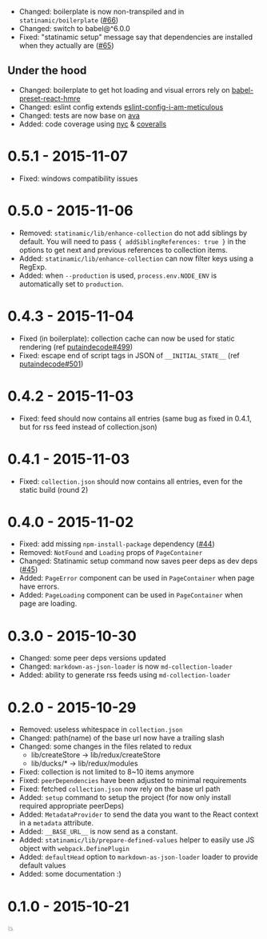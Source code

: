 - Changed: boilerplate is now non-transpiled and in `statinamic/boilerplate`
([#66](https://github.com/MoOx/statinamic/issues/66))
- Changed: switch to babel@^6.0.0
- Fixed: "statinamic setup" message say that dependencies are installed when
  they actually are
([#65](https://github.com/MoOx/statinamic/issues/65))

## Under the hood

- Changed: boilerplate to get hot loading and visual errors rely on
  [babel-preset-react-hmre](https://github.com/danmartinez101/babel-preset-react-hmre)
- Changed: eslint config extends
  [eslint-config-i-am-meticulous](https://github.com/MoOx/eslint-config-i-am-meticulous)
- Changed: tests are now base on
  [ava](https://github.com/sindresorhus/ava/)
- Added: code coverage using
  [nyc](https://github.com/bcoe/nyc) &
  [coveralls](http://coveralls.io/)


# 0.5.1 - 2015-11-07

- Fixed: windows compatibility issues

# 0.5.0 - 2015-11-06

- Removed: `statinamic/lib/enhance-collection` do not add siblings by default.
You will need to pass `{ addSiblingReferences: true }` in the options to get
next and previous references to collection items.
- Added: `statinamic/lib/enhance-collection` can now filter keys using a RegExp.
- Added: when `--production` is used, `process.env.NODE_ENV` is automatically
set to `production`.

# 0.4.3 - 2015-11-04

- Fixed (in boilerplate): collection cache can now be used for static rendering
(ref [putaindecode#499](https://github.com/putaindecode/putaindecode.fr/issues/499))
- Fixed: escape end of script tags in JSON of `__INITIAL_STATE__`
(ref [putaindecode#501](https://github.com/putaindecode/putaindecode.fr/issues/501))

# 0.4.2 - 2015-11-03

- Fixed: feed should now contains all entries
(same bug as fixed in 0.4.1, but for rss feed instead of collection.json)

# 0.4.1 - 2015-11-03

- Fixed: `collection.json` should now contains all entries, even for the static
build (round 2)

# 0.4.0 - 2015-11-02

- Fixed: add missing `npm-install-package` dependency
([#44](https://github.com/MoOx/statinamic/issues/44))
- Removed: `NotFound` and `Loading` props of `PageContainer`
- Changed: Statinamic setup command now saves peer deps as dev deps
([#45](https://github.com/MoOx/statinamic/pull/45))
- Added: `PageError` component can be used in `PageContainer` when page have
errors.
- Added: `PageLoading` component can be used in `PageContainer` when page are
loading.

# 0.3.0 - 2015-10-30

- Changed: some peer deps versions updated
- Changed: `markdown-as-json-loader` is now `md-collection-loader`
- Added: ability to generate rss feeds using `md-collection-loader`

# 0.2.0 - 2015-10-29

- Removed: useless whitespace in `collection.json`
- Changed: path(name) of the base url now have a trailing slash
- Changed: some changes in the files related to redux
  - lib/createStore -> lib/redux/createStore
  - lib/ducks/* -> lib/redux/modules
- Fixed: collection is not limited to 8~10 items anymore
- Fixed: `peerDependencies` have been adjusted to minimal requirements
- Fixed: fetched `collection.json` now rely on the base url path
- Added: `setup` command to setup the project (for now only install required
appropriate peerDeps)
- Added: `MetadataProvider` to send the data you want to the React context
in a `metadata` attribute.
- Added: `__BASE_URL__` is now send as a constant.
- Added: `statinamic/lib/prepare-defined-values` helper to easily use JS
object with `webpack.DefinePlugin`
- Added: `defaultHead` option to `markdown-as-json-loader` loader to provide
default values
- Added: some documentation :)

# 0.1.0 - 2015-10-21

💥
